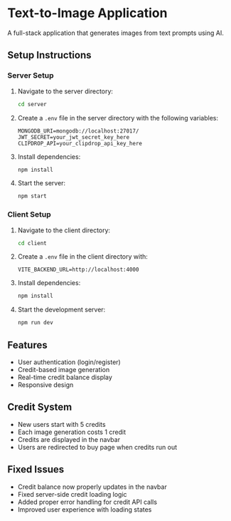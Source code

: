 # Text-to-Image Application

A full-stack application that generates images from text prompts using AI.

## Setup Instructions

### Server Setup

1. Navigate to the server directory:

   ```bash
   cd server
   ```

2. Create a `.env` file in the server directory with the following variables:

   ```
   MONGODB_URI=mongodb://localhost:27017/
   JWT_SECRET=your_jwt_secret_key_here
   CLIPDROP_API=your_clipdrop_api_key_here
   ```

3. Install dependencies:

   ```bash
   npm install
   ```

4. Start the server:
   ```bash
   npm start
   ```

### Client Setup

1. Navigate to the client directory:

   ```bash
   cd client
   ```

2. Create a `.env` file in the client directory with:

   ```
   VITE_BACKEND_URL=http://localhost:4000
   ```

3. Install dependencies:

   ```bash
   npm install
   ```

4. Start the development server:
   ```bash
   npm run dev
   ```

## Features

- User authentication (login/register)
- Credit-based image generation
- Real-time credit balance display
- Responsive design

## Credit System

- New users start with 5 credits
- Each image generation costs 1 credit
- Credits are displayed in the navbar
- Users are redirected to buy page when credits run out

## Fixed Issues

- Credit balance now properly updates in the navbar
- Fixed server-side credit loading logic
- Added proper error handling for credit API calls
- Improved user experience with loading states
